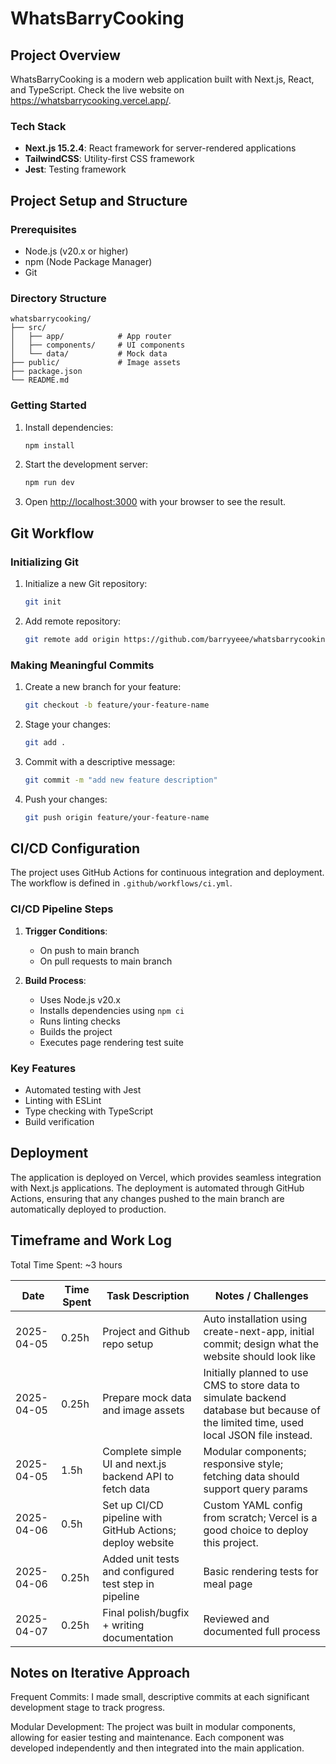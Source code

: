 # WhatsBarryCooking

## Project Overview
WhatsBarryCooking is a modern web application built with Next.js, React, and TypeScript. Check the live website on https://whatsbarrycooking.vercel.app/.

### Tech Stack

- **Next.js 15.2.4**: React framework for server-rendered applications
- **TailwindCSS**: Utility-first CSS framework
- **Jest**: Testing framework

## Project Setup and Structure

### Prerequisites
- Node.js (v20.x or higher)
- npm (Node Package Manager)
- Git

### Directory Structure
```
whatsbarrycooking/
├── src/                
│   ├── app/            # App router
│   ├── components/     # UI components 
│   └── data/           # Mock data 
├── public/             # Image assets
├── package.json        
└── README.md          
```

### Getting Started
1. Install dependencies:
   ```bash
   npm install
   ```

3. Start the development server:
   ```bash
   npm run dev
   ```

4. Open [http://localhost:3000](http://localhost:3000) with your browser to see the result.

## Git Workflow

### Initializing Git
1. Initialize a new Git repository:
   ```bash
   git init
   ```

2. Add remote repository:
   ```bash
   git remote add origin https://github.com/barryyeee/whatsbarrycooking.git
   ```

### Making Meaningful Commits
1. Create a new branch for your feature:
   ```bash
   git checkout -b feature/your-feature-name
   ```

2. Stage your changes:
   ```bash
   git add .
   ```

3. Commit with a descriptive message:
   ```bash
   git commit -m "add new feature description"
   ```

4. Push your changes:
   ```bash
   git push origin feature/your-feature-name
   ```

## CI/CD Configuration

The project uses GitHub Actions for continuous integration and deployment. The workflow is defined in `.github/workflows/ci.yml`.

### CI/CD Pipeline Steps
1. **Trigger Conditions**:
   - On push to main branch
   - On pull requests to main branch

2. **Build Process**:
   - Uses Node.js v20.x
   - Installs dependencies using `npm ci`
   - Runs linting checks
   - Builds the project
   - Executes page rendering test suite

### Key Features
- Automated testing with Jest
- Linting with ESLint
- Type checking with TypeScript
- Build verification

## Deployment
The application is deployed on Vercel, which provides seamless integration with Next.js applications. The deployment is automated through GitHub Actions, ensuring that any changes pushed to the main branch are automatically deployed to production.

## Timeframe and Work Log
Total Time Spent: ~3 hours

| Date       | Time Spent | Task Description | Notes / Challenges |
|------------|------------|------------------|-------------------|
| 2025-04-05 | 0.25h       | Project and Github repo setup | Auto installation using create-next-app, initial commit; design what the website should look like |
| 2025-04-05 | 0.25h       | Prepare mock data and image assets | Initially planned to use CMS to store data to simulate backend database but because of the limited time, used local JSON file instead. |
| 2025-04-05 | 1.5h      | Complete simple UI and next.js backend API to fetch data | Modular components; responsive style; fetching data should support query params|
| 2025-04-06 | 0.5h       | Set up CI/CD pipeline with GitHub Actions; deploy website | Custom YAML config from scratch; Vercel is a good choice to deploy this project. |
| 2025-04-06 | 0.25h      | Added unit tests and configured test step in pipeline | Basic rendering tests for meal page |
| 2025-04-07 | 0.25h      | Final polish/bugfix + writing documentation | Reviewed and documented full process |

## Notes on Iterative Approach

Frequent Commits: I made small, descriptive commits at each significant development stage to track progress.

Modular Development: The project was built in modular components, allowing for easier testing and maintenance. Each component was developed independently and then integrated into the main application.